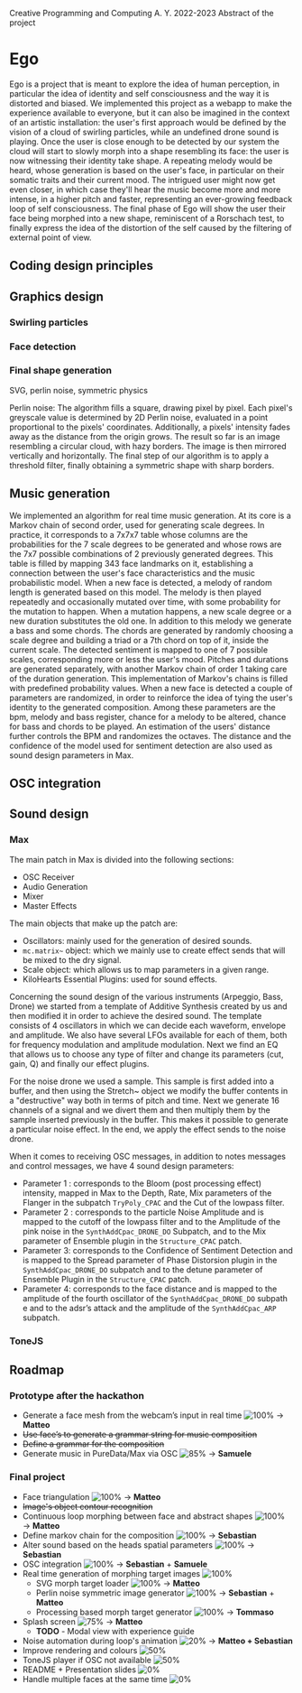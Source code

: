 Creative Programming and Computing
A. Y. 2022-2023
Abstract of the project

# Ego
Ego is a project that is meant to explore the idea of human perception, in particular the idea of identity and self 
consciousness and the way it is distorted and biased.
We implemented this project as a webapp to make the experience available to everyone, but it can also be imagined in 
the context of an artistic installation: the user's first approach would be defined by the vision of a
cloud of swirling particles, while an undefined drone sound is playing. Once the user is close enough to be detected by 
our system the cloud will start to slowly morph into a shape resembling its face: the user is now witnessing their 
identity take shape. A repeating melody would be heard, whose generation is based on the user's face, in particular on 
their somatic traits and their current mood. The intrigued user might now get even closer, in which case they'll hear 
the music become more and more intense, in a higher pitch and faster, representing an ever-growing feedback loop of self
consciousness. The final phase of Ego will show the user their face being morphed into a new shape, reminiscent of a 
Rorschach test, to finally express the idea of the distortion of the self caused by the filtering of external point of 
view.

## Coding design principles



## Graphics design
  
### Swirling particles

### Face detection

### Final shape generation
SVG, perlin noise, symmetric physics

Perlin noise: The algorithm fills a square, drawing pixel by pixel. Each pixel's greyscale value is determined by 2D 
Perlin noise, evaluated in a point proportional to the pixels' coordinates. Additionally, a pixels' intensity fades 
away as the distance from the origin grows. The result so far is an image resembling a circular cloud, with hazy 
borders. The image is then mirrored vertically and horizontally. The final step of our algorithm is to apply a 
threshold filter, finally obtaining a symmetric shape with sharp borders.



## Music generation
We implemented an algorithm for real time music generation. At its core is a Markov chain of second order, used for 
generating scale degrees. In practice, it corresponds to a 7x7x7 table whose columns are the probabilities for the 7 
scale degrees to be generated and whose rows are the 7x7 possible combinations of 2 previously generated degrees. 
This table is filled by mapping 343 face landmarks on it, establishing a connection between the user's face 
characteristics and the music probabilistic model. When a new face is detected, a melody of random length is generated 
based on this model. The melody is then played repeatedly and occasionally mutated over time, with some probability for
the mutation to happen. When a mutation happens, a new scale degree or a new duration substitutes the old one. In 
addition to this melody we generate a bass and some chords. The chords are generated by randomly choosing a scale 
degree and building a triad or a 7th chord on top of it, inside the current scale. The detected sentiment is mapped to 
one of 7 possible scales, corresponding more or less the user's mood. Pitches and durations are generated separately, 
with another Markov chain of order 1 taking care of the duration generation. This implementation of Markov's chains is 
filled with predefined probability values. When a new face is detected a couple of parameters are randomized, in order 
to reinforce the idea of tying the user's identity to the generated composition. Among these parameters are the bpm, 
melody and bass register, chance for a melody to be altered, chance for bass and chords to be played. An estimation of
the users' distance further controls the BPM and randomizes the octaves. The distance and the confidence of the model 
used for sentiment detection are also used as sound design parameters in Max.



## OSC integration




## Sound design

### Max
The main patch in Max is divided into the following sections:
- OSC Receiver
- Audio Generation
- Mixer
- Master Effects

The main objects that make up the patch are:
- Oscillators: mainly used for the generation of desired sounds.
- `mc.matrix~` object: which we mainly use to create effect sends that will be mixed to the dry signal.
- Scale object: which allows us to map parameters in a given range.
- KiloHearts Essential Plugins: used for sound effects.

Concerning the sound design of the various instruments (Arpeggio, Bass, Drone) we started from a template of Additive Synthesis created by us and then modified it in order to achieve the desired sound.
The template consists of 4 oscillators in which we can decide each waveform, envelope and amplitude. We also have several LFOs available for each of them, both for frequency modulation and amplitude modulation. 
Next we find an EQ that allows us to choose any type of filter and change its parameters (cut, gain, Q) and finally our effect plugins.

For the noise drone we used a sample. This sample is first added into a buffer, and then using the Stretch~ object we modify the buffer contents in a "destructive" way both in terms of pitch and time.
Next we generate 16 channels of a signal and we divert them and then multiply them by the sample inserted previously in the buffer. This makes it possible to generate a particular noise effect. In the end, we apply the effect sends to the noise drone.

When it comes to receiving OSC messages, in addition to notes messages and control messages, we have 4 sound design parameters:
- Parameter 1 : corresponds to the Bloom (post processing effect) intensity, mapped in Max to the Depth, Rate, Mix parameters of the Flanger in the subpatch `TryPoly_CPAC` and the Cut of the lowpass filter.
- Parameter 2 :  corresponds to the particle Noise Amplitude and is mapped to the cutoff of the lowpass filter and to the Amplitude of the pink noise in the `SynthAddCpac_DRONE_DO` Subpatch, and to the Mix parameter of Ensemble plugin in the `Structure_CPAC` patch.
- Parameter 3: corresponds to the Confidence of Sentiment Detection and is mapped to the Spread parameter of Phase Distorsion plugin in the `SynthAddCpac_DRONE_DO` subpatch  and to the detune parameter of Ensemble Plugin in the `Structure_CPAC` patch.
- Parameter 4: corresponds to the face distance and is mapped to the amplitude of the fourth oscillator of the `SynthAddCpac_DRONE_DO` subpath e and to the adsr’s attack and the amplitude of the `SynthAddCpac_ARP` subpatch.

### ToneJS




## Roadmap

### Prototype after the hackathon
- Generate a face mesh from the webcam’s input in real time ![100%](https://progress-bar.dev/100) &rarr; **Matteo**
- ~~Use face’s to generate a grammar string for music composition~~
- ~~Define a grammar for the composition~~
- Generate music in PureData/Max via OSC ![85%](https://progress-bar.dev/85) &rarr; **Samuele**

### Final project
- Face triangulation ![100%](https://progress-bar.dev/100) &rarr; **Matteo**
- ~~Image's object contour recognition~~
- Continuous loop morphing between face and abstract shapes ![100%](https://progress-bar.dev/100) &rarr; **Matteo**
- Define markov chain for the composition ![100%](https://progress-bar.dev/100) &rarr; **Sebastian**
- Alter sound based on the heads spatial parameters ![100%](https://progress-bar.dev/100) &rarr; **Sebastian**
- OSC integration ![100%](https://progress-bar.dev/100) &rarr; **Sebastian** + **Samuele**
- Real time generation of morphing target images ![100%](https://progress-bar.dev/100)
  - SVG morph target loader ![100%](https://progress-bar.dev/100) &rarr; **Matteo**
  - Perlin noise symmetric image generator ![100%](https://progress-bar.dev/100) &rarr; **Sebastian** + **Matteo**
  - Processing based morph target generator ![100%](https://progress-bar.dev/100) &rarr; **Tommaso**
- Splash screen ![75%](https://progress-bar.dev/75) &rarr; **Matteo**
  - **TODO** - Modal view with experience guide
- Noise automation during loop's animation ![20%](https://progress-bar.dev/20) &rarr; **Matteo + Sebastian**
- Improve rendering and colours ![50%](https://progress-bar.dev/50)
- ToneJS player if OSC not available ![50%](https://progress-bar.dev/50)
- README + Presentation slides ![0%](https://progress-bar.dev/0)
- Handle multiple faces at the same time ![0%](https://progress-bar.dev/0)
